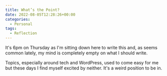 ```yaml
---
title: What’s the Point?
date: 2022-08-05T12:28:26+00:00
categories:
  - Personal
tags:
  - Reflection
---
```


It's 6pm on Thursday as I'm sitting down here to write this and, as seems common lately, my mind is completely empty on what I should write.

Topics, especially around tech and WordPress, used to come easy for me but these days I find myself excited by neither. It's a weird position to be in.